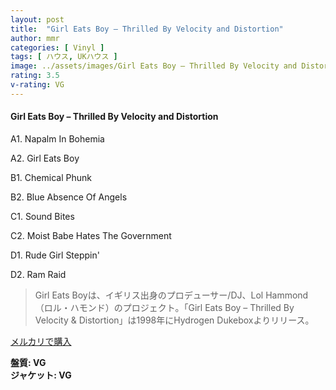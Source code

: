 ```yaml
---
layout: post
title:  "Girl Eats Boy – Thrilled By Velocity and Distortion"
author: mmr
categories: [ Vinyl ]
tags: [ ハウス, UKハウス ]
image: ../assets/images/Girl Eats Boy – Thrilled By Velocity and Distortion.jpg
rating: 3.5
v-rating: VG
---
```


#### Girl Eats Boy – Thrilled By Velocity and Distortion

A1. Napalm In Bohemia

A2. Girl Eats Boy

B1. Chemical Phunk

B2. Blue Absence Of Angels

C1. Sound Bites

C2. Moist Babe Hates The Government

D1. Rude Girl Steppin'

D2. Ram Raid

> Girl Eats Boyは、イギリス出身のプロデューサー/DJ、Lol Hammond（ロル・ハモンド）のプロジェクト。「Girl Eats Boy – Thrilled By Velocity & Distortion」は1998年にHydrogen Dukeboxよりリリース。


[メルカリで購入](https://jp.mercari.com/item/m44020854445)

<div class="mt-4 mb-4 d-flex align-items-center">
<strong class="mr-1">盤質: VG</strong>
</div>
<div class="mt-4 mb-4 d-flex align-items-center">
<strong class="mr-1">ジャケット: VG</strong>
</div>
